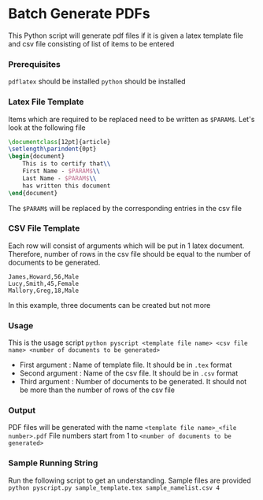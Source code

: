 # Batch Generate PDFs
This Python script will generate pdf files if it is given a latex template file and csv file consisting of list of items to be entered

### Prerequisites
`pdflatex` should be installed
`python` should be installed

### Latex File Template
Items which are required to be replaced need to be written as `$PARAM$`. Let's look at the following file
 
```Latex
\documentclass[12pt]{article}
\setlength\parindent{0pt}
\begin{document}
	This is to certify that\\
	First Name - $PARAM$\\
	Last Name - $PARAM$\\
	has written this document
\end{document}
```

The `$PARAM$` will be replaced by the corresponding entries in the csv file

### CSV File Template
Each row will consist of arguments which will be put in 1 latex document. Therefore, number of rows in the csv file should be equal to the number of documents to be generated.

```
James,Howard,56,Male
Lucy,Smith,45,Female
Mallory,Greg,18,Male
```
In this example, three documents can be created but not more

### Usage
This is the usage script 
`python pyscript <template file name> <csv file name> <number of documents to be generated>`
* First argument  : Name of template file. It should be in `.tex` format
* Second argument : Name of the csv file. It should be in `.csv` format
* Third argument  : Number of documents to be generated. It should not be more than the number of rows of the csv file

### Output
PDF files will be generated with the name `<template file name>_<file number>.pdf`
File numbers start from 1 to `<number of documents to be generated>`

### Sample Running String
Run the following script to get an understanding. Sample files are provided
`python pyscript.py sample_template.tex sample_namelist.csv 4`
